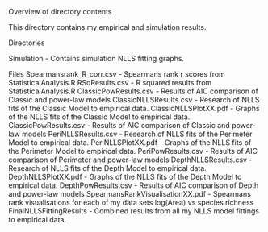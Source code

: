 Overview of directory contents

This directory contains my empirical and simulation results.

Directories

Simulation - Contains simulation NLLS fitting graphs.

Files
Spearmansrank_R_corr.csv - Spearmans rank r scores from StatisticalAnalysis.R
RSqResults.csv - R squared results from StatisticalAnalysis.R
ClassicPowResults.csv - Results of AIC comparison of Classic and power-law models
ClassicNLLSResults.csv - Research of NLLS fits of the Classic Model to empirical data.
ClassicNLLSPlotXX.pdf - Graphs of the NLLS fits of the Classic Model to empirical data.
ClassicPowResults.csv - Results of AIC comparison of Classic and power-law models
PeriNLLSResults.csv - Research of NLLS fits of the Perimeter Model to empirical data.
PeriNLLSPlotXX.pdf - Graphs of the NLLS fits of the Perimeter Model to empirical data.
PeriPowResults.csv - Results of AIC comparison of Perimeter and power-law models
DepthNLLSResults.csv - Research of NLLS fits of the Depth Model to empirical data.
DepthNLLSPlotXX.pdf - Graphs of the NLLS fits of the Depth Model to empirical data.
DepthPowResults.csv - Results of AIC comparison of Depth and power-law models
SpearmansRankVisualisationXX.pdf - Spearmans rank visualisations for each of my data sets log(Area) vs species richness
FinalNLLSFittingResults - Combined results from all my NLLS model fittings to empirical data.
 